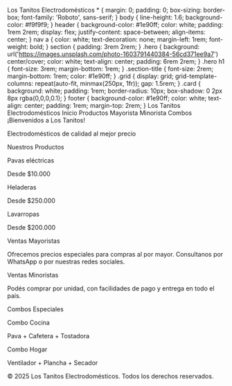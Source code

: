 Los Tanitos Electrodomésticos * { margin: 0; padding: 0; box-sizing: border-box; font-family: 'Roboto', sans-serif; } body { line-height: 1.6; background-color: #f9f9f9; } header { background-color: #1e90ff; color: white; padding: 1rem 2rem; display: flex; justify-content: space-between; align-items: center; } nav a { color: white; text-decoration: none; margin-left: 1rem; font-weight: bold; } section { padding: 3rem 2rem; } .hero { background: url('https://images.unsplash.com/photo-1603791440384-56cd371ee9a7') center/cover; color: white; text-align: center; padding: 6rem 2rem; } .hero h1 { font-size: 3rem; margin-bottom: 1rem; } .section-title { font-size: 2rem; margin-bottom: 1rem; color: #1e90ff; } .grid { display: grid; grid-template-columns: repeat(auto-fit, minmax(250px, 1fr)); gap: 1.5rem; } .card { background: white; padding: 1rem; border-radius: 10px; box-shadow: 0 2px 8px rgba(0,0,0,0.1); } footer { background-color: #1e90ff; color: white; text-align: center; padding: 1rem; margin-top: 2rem; } Los Tanitos Electrodomésticos Inicio Productos Mayorista Minorista Combos ¡Bienvenidos a Los Tanitos! 

Electrodomésticos de calidad al mejor precio

Nuestros Productos 

Pavas eléctricas

Desde $10.000

Heladeras

Desde $250.000

Lavarropas

Desde $200.000

Ventas Mayoristas 

Ofrecemos precios especiales para compras al por mayor. Consultanos por WhatsApp o por nuestras redes sociales.

Ventas Minoristas 

Podés comprar por unidad, con facilidades de pago y entrega en todo el país.

Combos Especiales 

Combo Cocina

Pava + Cafetera + Tostadora

Combo Hogar

Ventilador + Plancha + Secador

© 2025 Los Tanitos Electrodomésticos. Todos los derechos reservados.

